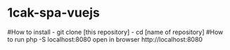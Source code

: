 # 1cak-spa-vuejs
#How to install - git clone [this repository]  - cd [name of repository]  #How to run  php -S localhost:8080  open in browser http://localhost:8080
